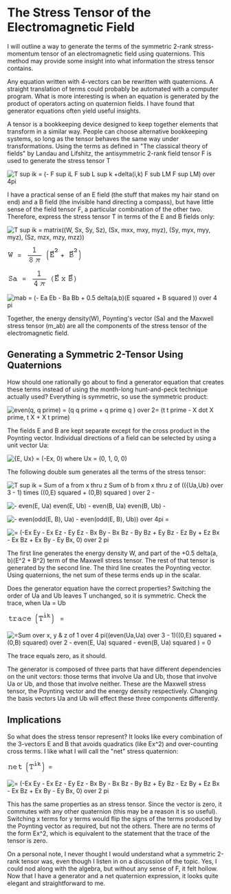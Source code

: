 #  The Stress Tensor of the Electromagnetic Field

I will outline a way to generate the terms of the symmetric 2-rank stress-
momentum tensor of an electromagnetic field using quaternions.  This method
may provide some insight into what information the stress tensor contains.

Any equation written with 4-vectors can be rewritten with quaternions.  A
straight translation of terms could probably be automated with a computer
program.  What is more interesting is when an equation is generated by the
product of operators acting on quaternion fields.  I have found that generator
equations often yield useful insights.

A tensor is a bookkeeping device designed to keep together elements that
transform in a similar way.  People can choose alternative bookkeeping
systems, so long as the tensor behaves the same way under transformations.
Using the terms as defined in "The classical theory of fields" by Landau and
Lifshitz, the antisymmetric 2-rank field tensor F is used to generate the
stress tensor T

![T sup ik = \(- F sup iL F sub L sup k +delta\(i,k\) F sub LM F sup LM\) over
4pi](../img/EM/EM_stress_tensor/s_gr_1.gif)

I have a practical sense of an E field (the stuff that makes my hair stand on
end) and a B field (the invisible hand directing a compass), but have little
sense of the field tensor F, a particular combination of the other two.
Therefore, express the stress tensor T in terms of the E and B fields only:

![T sup ik =  matrix\(\(W, Sx, Sy, Sz\), \(Sx, mxx, mxy, myz\), \(Sy, myx,
myy, myz\), \(Sz, mzx, mzy, mzz\)\)](../img/EM/EM_stress_tensor/s_gr_2.gif)

![W = \(E squared +  B squared \) over 8pi](../img/EM/EM_stress_tensor/s_gr_3.gif)

![Sa = \(E Cross B\) over 4pi](../img/EM/EM_stress_tensor/s_gr_4.gif)

![mab = \(- Ea Eb - Ba Bb + 0.5 delta\(a,b\)\(E squared +  B squared \)\) over
4 pi](../img/EM/EM_stress_tensor/s_gr_5.gif)

Together, the energy density(W), Poynting's vector (Sa) and the Maxwell stress
tensor (m_ab) are all the components of the stress tensor of the
electromagnetic field.

##  Generating a Symmetric 2-Tensor Using Quaternions

How should one rationally go about to find a generator equation that creates
these terms instead of using the month-long hunt-and-peck technique actually
used?  Everything is symmetric, so use the symmetric product:

![even\(q, q prime\) = \(q q prime + q prime q \) over 2= \(t t prime - X dot
X prime, t X + X t prime\)](../img/EM/EM_stress_tensor/s_gr_6.gif)

The fields E and B are kept separate except for the cross product in the
Poynting vector.  Individual directions of a field can be selected by using a
unit vector Ua:

![{E, Ux} = \(-Ex, 0\)   where Ux = \(0, 1, 0,
0\)](../img/EM/EM_stress_tensor/s_gr_7.gif)

The following double sum generates all the terms of the stress tensor:

![T sup ik =  Sum of a from x thru z Sum of b from x thru z  of \(\({Ua,Ub}
over 3 - 1\) times \(\(0,E\) squared + \(0,B\) squared \) over 2
-](../img/EM/EM_stress_tensor/s_gr_8.gif)

![- even\(E, Ua\) even\(E, Ub\) - even\(B, Ua\) even\(B, Ub\)
-](../img/EM/EM_stress_tensor/s_gr_9.gif)

![- even\(odd\(E, B\), Ua\) - even\(odd\(E, B\), Ub\)\) over 4pi
=](../img/EM/EM_stress_tensor/s_gr_10.gif)

![= \(-Ex Ey - Ex Ez - Ey Ez - Bx By - Bx Bz - By Bz + Ey Bz - Ez By + Ez Bx -
Ex Bz + Ex By - Ey Bx, 0\) over 2 pi](../img/EM/EM_stress_tensor/s_gr_11.gif)

The first line generates the energy density W, and part of the +0.5 delta(a,
b)(E^2 + B^2) term of the Maxwell stress tensor.  The rest of that tensor is
generated by the second line.  The third line creates the Poynting vector.
Using quaternions, the net sum of these terms ends up in the scalar.

Does the generator equation have the correct properties?  Switching the order
of Ua and Ub leaves T unchanged, so it is symmetric.  Check the trace, when Ua
= Ub

![trace\(T sup ik\) =](../img/EM/EM_stress_tensor/s_gr_12.gif)

![=Sum over x, y & z of 1 over 4 pi\(\(even\(Ua,Ua\) over 3 - 1\)\(\(0,E\)
squared + \(0,B\) squared\) over 2 - even\(E, Ua\) squared  - even\(B, Ua\)
squared \) = 0](../img/EM/EM_stress_tensor/s_gr_13.gif)

The trace equals zero, as it should.

The generator is composed of three parts that have different dependencies on
the unit vectors: those terms that involve Ua and Ub, those that involve Ua or
Ub, and those that involve neither.  These are the Maxwell stress tensor, the
Poynting vector and the energy density respectively.  Changing the basis
vectors Ua and Ub will effect these three components differently.

##  Implications

So what does the stress tensor represent?  It looks like every combination of
the 3-vectors E and B that avoids quadratics (like Ex^2) and over-counting
cross terms.  I like what I will call the "net" stress quaternion:

![net\(T sup ik\) = ](../img/EM/EM_stress_tensor/s_gr_14.gif)

![= \(-Ex Ey - Ex Ez - Ey Ez - Bx By - Bx Bz - By Bz + Ey Bz - Ez By + Ez Bx -
Ex Bz + Ex By - Ey Bx, 0\) over 2 pi](../img/EM/EM_stress_tensor/s_gr_15.gif)

This has the same properties as an stress tensor.  Since the vector is zero,
it commutes with any other quaternion (this may be a reason it is so useful).
Switching x terms for y terms would flip the signs of the terms produced by
the Poynting vector as required, but not the others.  There are no terms of
the form Ex^2, which is equivalent to the statement that the trace of the
tensor is zero.

On a personal note, I never thought I would understand what a symmetric 2-rank
tensor was, even though I listen in on a discussion of the topic.  Yes, I
could nod along with the algebra, but without any sense of F, it felt hollow.
Now that I have a generator and a net quaternion expression, it looks quite
elegant and straightforward to me.

